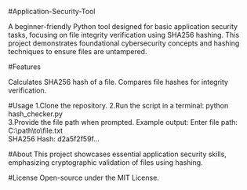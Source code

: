 #Application-Security-Tool

A beginner-friendly Python tool designed for basic application security tasks, focusing on file integrity verification using SHA256 hashing. This project demonstrates foundational cybersecurity concepts and hashing techniques to ensure files are untampered.

#Features

Calculates SHA256 hash of a file.
Compares file hashes for integrity verification.

#Usage
1.Clone the repository.
2.Run the script in a terminal:
python hash_checker.py  
3.Provide the file path when prompted. Example output:
Enter file path: C:\path\to\file.txt  
SHA256 Hash: d2a5f2f59f...  

#About
This project showcases essential application security skills, emphasizing cryptographic validation of files using hashing.

#License
Open-source under the MIT License.
